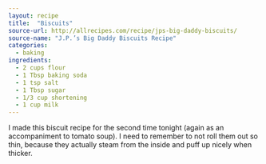 ```yaml
---
layout: recipe
title:  "Biscuits"
source-url: http://allrecipes.com/recipe/jps-big-daddy-biscuits/ 
source-name: "J.P.’s Big Daddy Biscuits Recipe"
categories:
  - baking
ingredients:
  - 2 cups flour
  - 1 Tbsp baking soda
  - 1 tsp salt
  - 1 Tbsp sugar
  - 1/3 cup shortening
  - 1 cup milk
---
```


<p class="intro"><span class="dropcap">I</span> made this biscuit recipe for the second time tonight (again as an accompaniment to tomato soup). I need to remember to not roll them out so thin, because they actually steam from the inside and puff up nicely when thicker.</p>